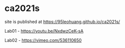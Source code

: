 # ca2021s
site is published at https://95leohuang.github.io/ca2021s/

Lab01 - https://youtu.be/NxdwzCeK-sA

Lab02 - https://vimeo.com/536110650
